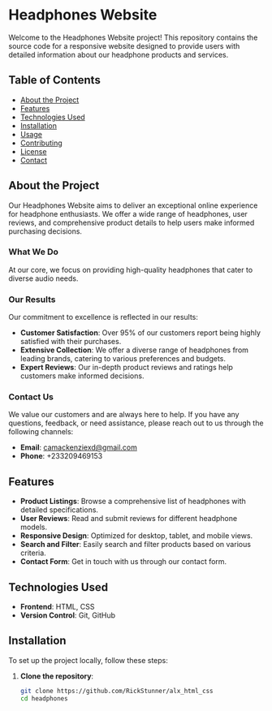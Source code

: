 # Headphones Website

Welcome to the Headphones Website project! This repository contains the source code for a responsive website designed to provide users with detailed information about our headphone products and services. 

## Table of Contents

- [About the Project](#about-the-project)
- [Features](#features)
- [Technologies Used](#technologies-used)
- [Installation](#installation)
- [Usage](#usage)
- [Contributing](#contributing)
- [License](#license)
- [Contact](#contact)

## About the Project

Our Headphones Website aims to deliver an exceptional online experience for headphone enthusiasts. We offer a wide range of headphones, user reviews, and comprehensive product details to help users make informed purchasing decisions.

### What We Do

At our core, we focus on providing high-quality headphones that cater to diverse audio needs. 

### Our Results

Our commitment to excellence is reflected in our results:
- **Customer Satisfaction**: Over 95% of our customers report being highly satisfied with their purchases.
- **Extensive Collection**: We offer a diverse range of headphones from leading brands, catering to various preferences and budgets.
- **Expert Reviews**: Our in-depth product reviews and ratings help customers make informed decisions.

### Contact Us

We value our customers and are always here to help. If you have any questions, feedback, or need assistance, please reach out to us through the following channels:
- **Email**: camackenziexd@gmail.com
- **Phone**: +233209469153

## Features

- **Product Listings**: Browse a comprehensive list of headphones with detailed specifications.
- **User Reviews**: Read and submit reviews for different headphone models.
- **Responsive Design**: Optimized for desktop, tablet, and mobile views.
- **Search and Filter**: Easily search and filter products based on various criteria.
- **Contact Form**: Get in touch with us through our contact form.

## Technologies Used

- **Frontend**: HTML, CSS
- **Version Control**: Git, GitHub

## Installation

To set up the project locally, follow these steps:

1. **Clone the repository**:
   ```sh
   git clone https://github.com/RickStunner/alx_html_css
   cd headphones
